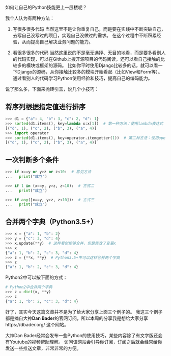 #

如何让自己的Python技能更上一层楼呢？

我个人认为有两种方法：
1. 写很多很多代码
当然这里不是让你重复自己，而是要在实践中不断突破自己，去写自己没写过的项目，实现自己没做过的需求。
在这个过程中不断积累经验，从而提高自己解决业务问题的能力。

2. 看很多很多的代码
当然这里说的不是毫无选择、无目的地看，而是要多看别人的代码实现，可以在Github上搜开源项目的代码阅读，还可以看自己接触的比较多的模块或框架的源码。
比如你平时使用Django比较多的话，就可以看一下Django的源码，从你接触比较多的模块开始看起（比如View和Form等）。
通过看别人的代码学习Python使用经验和技巧，提高自己的编码能力。

说了那么多，下面来抛砖引玉，说几个小技巧：

## 将序列根据指定值进行排序

```python
>>> d1 = {"a": 4, "b": 3, "c": 2, "d": 1}
>>> sorted(d1.items(), key=lambda x:x[1])  # 第一种方法：使用lambda表达式
[("d", 1), ("c", 2), ("b", 3), ("a", 4)]
>>> import operator
>>> sorted(d1.items(), key=operator.itemgetter(1))  # 第二种方法：使用operator模块
[("d", 1), ("c", 2), ("b", 3), ("a", 4)]
```

## 一次判断多个条件

```python
>>> if x==y or y>z or z<10:  # 常见方法
...   print("成立")

>>> if 1 in (x==y, y>z, z<10):  # 方式二
...   print("成立")

>>> if any([x==y, y>z, z<10]):  # 方式三
...   print("成立")

```

## 合并两个字典（Python3.5+）

```python
>>> x = {"a": 1, "b": 2}
>>> y = {"c": 3, "d": 4}
>>> x.update(**y)  # 这样看似能够合并，但是修改了变量x
>>> x
{"a": 1, "b": 2, "c": 3, "d": 4}
>>> z = {**x, **y}  # Python3.5+中可以这样合并两个字典
>>> z
{"a": 1, "b": 2, "c": 3, "d": 4}
```

Python2中可以按下面的方式：
```python
# Python2中合并两个字典
>>> z = dict(x, **y)
>>> z
{"a": 1, "b": 2, "c": 3, "d": 4}
```

好了，其实今天这篇文章并不是为了给大家分享上面三个例子的。
我这三个例子都是摘自大神**Dan Bader**的官网订阅，所以本周的分享我是想给大家分享https://dbader.org/ 这个网站。

大神Dan Bader经常会发布一些Python的使用技巧，某些内容除了有文字版还会有Youtube的视频帮助理解。
访问该网站会引导你订阅，订阅之后就会经常给你发送一些推送文章，非常非常的方便。


